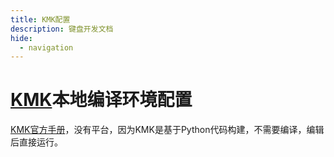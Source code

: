 ```yaml
---
title: KMK配置
description: 键盘开发文档
hide:
  - navigation
---
```


# [KMK](https://www.boardsource.xyz/docs/guides-what_is_kmk)本地编译环境配置

[KMK官方手册](https://moritz-john.github.io/kmk-config-klor/)，没有平台，因为KMK是基于Python代码构建，不需要编译，编辑后直接运行。
